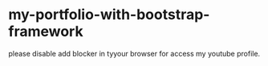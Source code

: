 # my-portfolio-with-bootstrap-framework

please disable add blocker in tyyour browser for access my youtube profile.
